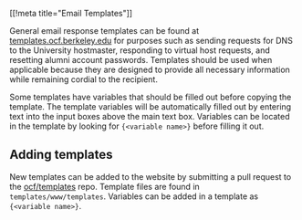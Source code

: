 [[!meta title="Email Templates"]]

General email response templates can be found at
[templates.ocf.berkeley.edu](https://templates.ocf.berkeley.edu)
for purposes such as sending requests for DNS to the University hostmaster,
responding to virtual host requests, and resetting alumni account passwords.
Templates should be used when applicable because they are designed to provide
all necessary information while remaining cordial to the recipient.

Some templates have variables that should be filled out before copying the
template. The template variables will be automatically filled out by entering
text into the input boxes above the main text box. Variables can be located in
the template by looking for `{<variable name>}` before filling it out.

## Adding templates

New templates can be added to the website by submitting a pull request to the
[ocf/templates](https://ocf.io/gh/templates) repo. Template files are found in
`templates/www/templates`. Variables can be added in a template as
`{<variable name>}`.

